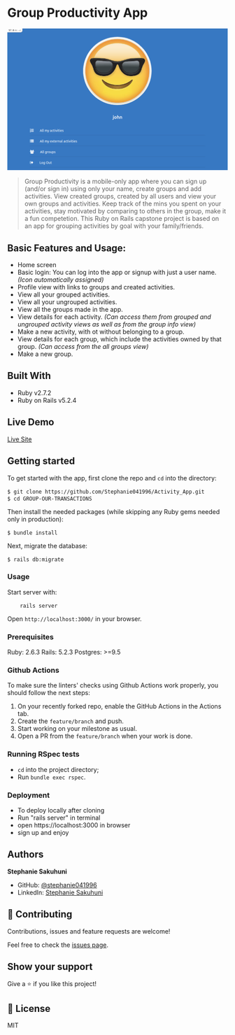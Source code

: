 # Group Productivity App

![screenshot](./images/screenshot.png) 

> Group Productivity is a mobile-only app where you can sign up (and/or sign in) using only your name, create groups and add activities. View created groups, created by all users and view  your own groups and activities. Keep track of the mins you spent on your activities, stay motivated by comparing to others in the group, make it a fun competetion.
This Ruby on Rails capstone project is based on an app for grouping activities by goal with your family/friends.

## Basic Features and Usage:
-  Home screen
-  Basic login: You can log into the app or signup with just a user name. *(Icon automatically assigned)*
-  Profile view with links to groups and created activities.
-  View all your grouped activities.
-  View all your ungrouped activities.
-  View all the groups made in the app.
-  View details for each activity. *(Can access them from grouped and ungrouped activity views as well as from the group info view)*
-  Make a new activity, with ot without belonging to a group.
-  View details for each group, which include the activities owned by that group. *(Can access from the all groups view)*
-  Make a new group.

## Built With

- Ruby v2.7.2
- Ruby on Rails v5.2.4

## Live Demo

[Live Site](https://blooming-spire-42876.herokuapp.com/)


## Getting started

To get started with the app, first clone the repo and `cd` into the directory:

```
$ git clone https://github.com/Stephanie041996/Activity_App.git
$ cd GROUP-OUR-TRANSACTIONS
```

Then install the needed packages (while skipping any Ruby gems needed only in production):

```
$ bundle install
```

Next, migrate the database:

```
$ rails db:migrate
```

### Usage

Start server with:

```
    rails server
```

Open `http://localhost:3000/` in your browser.

### Prerequisites

Ruby: 2.6.3
Rails: 5.2.3
Postgres: >=9.5


### Github Actions

To make sure the linters' checks using Github Actions work properly, you should follow the next steps:

1. On your recently forked repo, enable the GitHub Actions in the Actions tab.
2. Create the `feature/branch` and push.
3. Start working on your milestone as usual.
4. Open a PR from the `feature/branch` when your work is done.


### Running RSpec tests

- `cd` into the project directory;
- Run `bundle exec rspec`. 


### Deployment
- To deploy locally after cloning
- Run "rails server" in terminal
- open https://localhost:3000 in browser
- sign up and enjoy

## Authors

**Stephanie Sakuhuni**

- GitHub: [@stephanie041996](https://github.com/Stephanie041996)
- LinkedIn: [Stephanie Sakuhuni](www.linkedin.com/in/stephanie-michelle-sakuhuni) 

## 🤝 Contributing

Contributions, issues and feature requests are welcome!

Feel free to check the [issues page](https://github.com/Stephanie041996/Activity_App/issues).

## Show your support

Give a ⭐️ if you like this project!

## 📝 License

MIT

